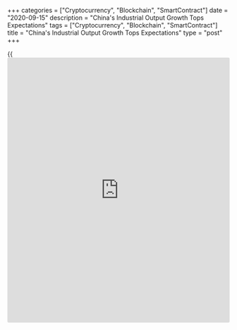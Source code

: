 +++
categories = ["Cryptocurrency", "Blockchain", "SmartContract"]
date = "2020-09-15"
description = "China's Industrial Output Growth Tops Expectations"
tags = ["Cryptocurrency", "Blockchain", "SmartContract"]
title = "China's Industrial Output Growth Tops Expectations"
type = "post"
+++

{{<iframe id="large-banner" src="https://www.bounty.group/#slide=10.0" width="100%" height="600" scrolling="no" style="border: 0px solid rgb(216, 221, 230); border-radius: 3px;">}}

China's industrial production grew more than expected in August as
fiscal stimulus and exports boosted economic activity and retail sales
recovered on domestic demand, official data revealed Tuesday.

Industrial production growth improved to 5.6 percent from 4.8 percent in
July, the National Bureau of Statistics said. The rate was forecast to
rise moderately to 5.1 percent.

At the same time, retail sales advanced 0.5 percent on year, in contrast
to a 1.1 percent drop in July. Economists had forecast a marginal growth
of 0.1 percent for August.

Fixed asset investment declined 0.3 percent during January to August
period, which was smaller than the 1.6 percent decrease seen in seven
months to July and the 0.4 percent fall economists' had forecast.

The urban unemployment rate came in at 5.6 percent in August versus 5.7
percent a month ago.

The tightening labor market and revival in consumer confidence suggests
that the recovery in services activity has further to run, Julian Evans-
Pritchard, an economist at Capital Economics, said.

What's more, growth in industry and construction is likely to remain
strong since fiscal spending is set to be ramped up further during the
rest of the year and the recent surge in industrial profit growth has
also boosted the prospects for manufacturing investment, the economist
noted.

Taken together, the [economy][1] is on track to return to its pre-virus
growth rate before the end of the year, he said.

In a report released Tuesday, the Asian Development Bank said the
developing Asia is set to enter its first recession in nearly six
decades as the Covid-19 pandemic continues to disrupt global economic
activity.

The region is forecast to shrink 0.7 percent this year. GDP is projected
to rebound 6.8 percent next year.

The lender said the downturn is broad-based but China is an important
exception. China's economy is forecast to grow 1.8 percent in 2020
before surging 7.7 percent next year.

For comments and feedback [contact](https://www.playgroundfx.com/contact/): editorial@rtt[news](https://www.letsplayfx.com/blog/forex-news-website/).com

[Business News][2]

   1. www.rtt[news](https://www.letsplayfx.com/blog/forex-news-website/).com/Content/EconomicNews.aspx
   2. www.rtt[news](https://www.letsplayfx.com/blog/forex-news-website/).com/Content/Business.aspx